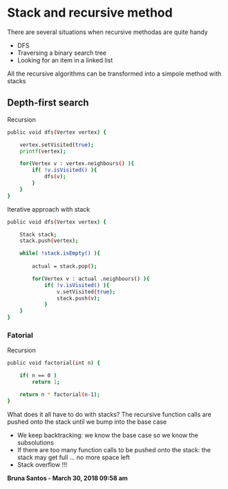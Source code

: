 # Stack and recursive method
There are several situations when recursive methodas are quite handy
  - DFS
  - Traversing a binary search tree
  - Looking for an item in a linked list
 
All the recursive algorithms can be transformed into a simpole method with stacks


## Depth-first search
Recursion

```sh
public void dfs(Vertex vertex) {

	vertex.setVisited(true);
	printf(vertex);

	for(Vertex v : vertex.neighbours() ){
		if( !v.isVisited() ){
			dfs(v);
		}
	}
}

```

Iterative approach with stack

```sh
public void dfs(Vertex vertex) {

	Stack stack;
	stack.push(vertex);

	while( !stack.isEmpty() ){
		
		actual = stack.pop();

		for(Vertex v : actual .neighbours() ){
			if( !v.isVisited() ){
				v.setVisited(true);
				stack.push(v);
			}
	}
}
```
### Fatorial
Recursion
```sh
public void factorial(int n) {

	if( n == 0 )
		return 1;

	return n * factorial(n-1);
}
```
What does it all have to do with stacks? The recursive function calls are pushed
onto the stack until we bump into the base case
- We keep backtracking: we know the base case so we know the subsolutions
- If there are too many function calls to be pushed onto the stack: the stack may get full ... no more space left
- Stack overflow !!!

**Bruna Santos - March 30, 2018 09:58 am**